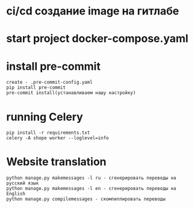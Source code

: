 # ci/cd создание image на гитлабе

# start project docker-compose.yaml


# install pre-commit
    create - .pre-commit-config.yaml
    pip install pre-commit
    pre-commit install(устанавливаем нашу настройку)

# running Celery
    pip install -r requirements.txt
    celery -A shope worker --loglevel=info

# Website translation
    python manage.py makemessages -l ru - сгенерировать переводы на русский язык
    python manage.py makemessages -l en - сгенерировать переводы на English
    python manage.py compilemessages - скомпиллировать переводы
